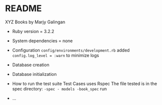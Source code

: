 # README
XYZ Books by Marjy Galingan

* Ruby version = 3.2.2

* System dependencies = none

* Configuration
    `config/environments/development.rb`
    added `config.log_level = :warn` to minimize logs

* Database creation

* Database initialization

* How to run the test suite
    Test Cases uses Rspec
    The file tested is in the spec directory:
        ```
        -spec
            - models
                -book_spec
        ```
    run 


* ...
